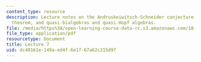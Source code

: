 ```yaml
---
content_type: resource
description: Lecture notes on the Andruskeiwitsch-Schneider conjecture, the Cartier-Kostant
  theorem, and quasi-bialgebras and quasi-Hopf algebras.
file: /media/https%3A/open-learning-course-data-rc.s3.amazonaws.com/18-769-topics-in-lie-theory-tensor-categories-spring-2009/dc40161e149aed4f6e1767a62c215d97_MIT18_769S09_lec07.pdf
file_type: application/pdf
resourcetype: Document
title: Lecture 7
uid: dc40161e-149a-ed4f-6e17-67a62c215d97
---
```

